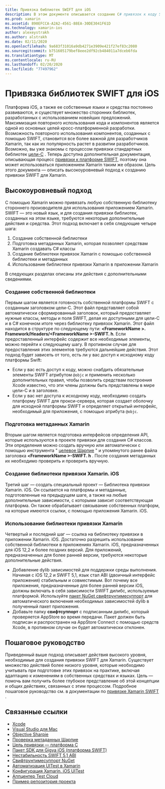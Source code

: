 ```yaml
---
title: Привязка библиотек SWIFT для iOS
description: В этом документе описывается создание C# привязок к коду SWIFT, что позволяет использовать собственные библиотеки и CocoaPods в приложении Xamarin. iOS.
ms.prod: xamarin
ms.assetid: 890EFCCA-A2A2-4561-88EA-30DE3041F61D
ms.technology: xamarin-ios
author: alexeystrakh
ms.author: alstrakh
ms.date: 02/11/2020
ms.openlocfilehash: 9a683f31016a9db4271e3909e421f27ef83c2080
ms.sourcegitcommit: b751605179bef8eee2df92cb484011a7dceb6fda
ms.translationtype: MT
ms.contentlocale: ru-RU
ms.lasthandoff: 02/20/2020
ms.locfileid: "77497962"
---
```

# <a name="bind-ios-swift-libraries"></a>Привязка библиотек SWIFT для iOS

Платформа iOS, а также ее собственные языки и средства постоянно развиваются, и существует множество сторонних библиотек, разработанных с использованием новейших предложений. Максимизация повторного использования кода и компонентов является одной из основных целей кросс-платформенной разработки. Возможность повторного использования компонентов, созданных с помощью SWIFT, становится все более важной для разработчиков Xamarin, так как их популярность растет в развитии разработчиков. Возможно, вы уже знакомы с процессом привязки стандартных библиотек [цели-C](https://docs.microsoft.com/xamarin/ios/platform/binding-objective-c/walkthrough) . Теперь доступна дополнительная документация, описывающая процесс [привязки к платформе SWIFT](walkthrough.md), поэтому она может использоваться приложением Xamarin таким же образом. Цель этого документа — описать высокоуровневый подход к созданию привязки SWIFT для Xamarin.

## <a name="high-level-approach"></a>Высокоуровневый подход

С помощью Xamarin можно привязать любую собственную библиотеку стороннего производителя для использования приложением Xamarin. SWIFT — это новый язык, и для создания привязки библиотек, созданных на этом языке, требуются некоторые дополнительные действия и средства. Этот подход включает в себя следующие четыре шага:

1. Создание собственной библиотеки
1. Подготовка метаданных Xamarin, которая позволяет средствам Xamarin создавать C# классы
1. Создание библиотеки привязок Xamarin с помощью собственной библиотеки и метаданных
1. Использование библиотеки привязки Xamarin в приложении Xamarin

В следующих разделах описаны эти действия с дополнительными сведениями.

### <a name="build-the-native-library"></a>Создание собственной библиотеки

Первым шагом является готовность собственной платформы SWIFT с созданным заголовком цели-C. Этот файл представляет собой автоматически сформированный заголовок, который предоставляет нужные классы, методы и поля SWIFT, делая их доступными для цели-C и в C# конечном итоге через библиотеку привязок Xamarin. Этот файл находится в структуре по следующему пути: **\<FrameworkName >. Framework/Headers/\<FrameworkName >-SWIFT. h**. Если предоставленный интерфейс содержит все необходимые элементы, можно перейти к следующему шагу. В противном случае для предоставления этих элементов требуются дальнейшие действия. Этот подход будет зависеть от того, есть ли у вас доступ к исходному коду платформы Swift:

- Если у вас есть доступ к коду, можно снабдить обязательные элементы SWIFT атрибутом `@objc` и применить несколько дополнительных правил, чтобы позволить средствам построения Xcode известно, что эти члены должны быть представлены в мире цели-C и в заголовке.
- Если у вас нет доступа к исходному коду, необходимо создать платформу SWIFT для прокси-сервера, которая создает оболочку для исходной платформы SWIFT и определяет открытый интерфейс, необходимый для приложения, с помощью атрибута `@objc`.

### <a name="prepare-the-xamarin-metadata"></a>Подготовка метаданных Xamarin

Вторым шагом является подготовка интерфейсов определения API, которые используются в проекте привязки для создания C# классов. Эти определения можно создать вручную или автоматически с помощью инструмента " [целевое Шарпие](https://docs.microsoft.com/xamarin/cross-platform/macios/binding/objective-sharpie/) " и упомянутого ранее файла заголовка **\<FrameworkName >-SWIFT. h** . После создания метаданных их необходимо проверить и проверить вручную.

### <a name="build-the-xamarinios-binding-library"></a>Создание библиотеки привязки Xamarin. iOS

Третий шаг — создать специальный проект — Библиотека привязки Xamarin. iOS. Он ссылается на платформы и метаданные, подготовленные на предыдущем шаге, а также на любые дополнительные зависимости, с которыми зависит соответствующая платформа. Он также обрабатывает связывание собственных платформ, на которые имеются ссылки, с помощью приложения Xamarin. iOS.

### <a name="consume-the-xamarin-binding-library"></a>Использование библиотеки привязки Xamarin

Четвертый и последний шаг — ссылка на библиотеку привязки в приложении Xamarin. iOS. Достаточно разрешить использование собственной библиотеки в приложениях Xamarin. iOS, предназначенных для iOS 12,2 и более поздних версий. Для приложений, предназначенных для более ранней версии, требуются некоторые дополнительные действия.

- Добавление dylib зависимостей для поддержки среды выполнения. Начиная с iOS 12,2 и SWIFT 5,1, язык стал ABI (двоичный интерфейс приложения) стабильным и совместимым. Вот почему все приложения, предназначенные для более ранней версии iOS, должны включать в себя зависимости SWIFT дилибс, используемые платформой. Используйте [пакет NuGet свифтрунтимесуппорт](https://www.nuget.org/packages/Xamarin.iOS.SwiftRuntimeSupport/) для автоматического включения необходимых зависимостей dylib в полученный пакет приложения.
- Добавьте папку **свифтсуппорт** с подписанным дилибс, который проверяется AppStore во время передачи. Пакет должен быть подписан и распространен на AppStore Connect с помощью средств Xcode, в противном случае он будет автоматически отклонен.

## <a name="walkthrough"></a>Пошаговое руководство

Приведенный выше подход описывает действия высокого уровня, необходимые для создания привязки SWIFT для Xamarin. Существует множество действий более низкого уровня, которые необходимо учитывать при подготовке этих привязок на практике, включая адаптацию к изменениям в собственных средствах и языках. Цель — помочь вам получить более глубокое представление об этой концепции и общих действиях, связанных с этим процессом. Подробное пошаговое руководство см. в документации по [привязке Xamarin SWIFT](walkthrough.md) .

## <a name="related-links"></a>Связанные ссылки

- [Xcode](https://apps.apple.com/us/app/xcode/id497799835)
- [Visual Studio для Mac](https://visualstudio.microsoft.com/downloads)
- [Objective Sharpie](https://docs.microsoft.com/xamarin/cross-platform/macios/binding/objective-sharpie/)
- [Проверка метаданных Шарпие](https://docs.microsoft.com/xamarin/cross-platform/macios/binding/objective-sharpie/platform/verify)
- [Цель привязки — платформа C](https://docs.microsoft.com/xamarin/ios/platform/binding-objective-c/walkthrough)
- [Пакет SDK для Gigya iOS (платформа SWIFT)](https://developers.gigya.com/display/GD/Swift+SDK)
- [Нестабильность SWIFT 5,1 ABI](https://swift.org/blog/swift-5-1-released/)
- [Свифтрунтимесуппорт NuGet](https://www.nuget.org/packages/Xamarin.iOS.SwiftRuntimeSupport/)
- [Автоматизация UITest в Xamarin](https://docs.microsoft.com/appcenter/test-cloud/uitest/)
- [Конфигурация Xamarin. iOS UITest](https://docs.microsoft.com/appcenter/test-cloud/preparing-for-upload/xamarin-ios-uitest)
- [Аппцентер Test Cloud](https://docs.microsoft.com/appcenter/test-cloud/preparing-for-upload/xamarin-ios-uitest)
- [Пример репозитория проекта](https://github.com/xamcat/xamarin-binding-swift-framework)
